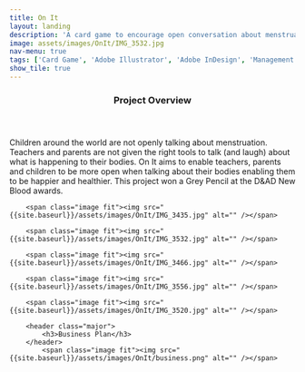```yaml
---
title: On It
layout: landing
description: 'A card game to encourage open conversation about menstruation.'
image: assets/images/OnIt/IMG_3532.jpg
nav-menu: true
tags: ['Card Game', 'Adobe Illustrator', 'Adobe InDesign', 'Management']
show_tile: true
---
```


<!-- Main -->


<section id="one">
	<header class="major">
		<h3>Project Overview</h3>
	</header>
	<div class="inner">
	<p>Children around the world are not openly talking about menstruation. Teachers and parents are not given the right tools to talk (and laugh) about what is happening to their bodies. On It aims to enable teachers, parents and children to be more open when talking about their bodies enabling them to be happier and healthier. This project won a Grey Pencil at the D&AD New Blood awards.</p>

		<span class="image fit"><img src="{{site.baseurl}}/assets/images/OnIt/IMG_3435.jpg" alt="" /></span>

		<span class="image fit"><img src="{{site.baseurl}}/assets/images/OnIt/IMG_3532.jpg" alt="" /></span>

		<span class="image fit"><img src="{{site.baseurl}}/assets/images/OnIt/IMG_3466.jpg" alt="" /></span>

		<span class="image fit"><img src="{{site.baseurl}}/assets/images/OnIt/IMG_3556.jpg" alt="" /></span>

		<span class="image fit"><img src="{{site.baseurl}}/assets/images/OnIt/IMG_3520.jpg" alt="" /></span>

		<header class="major">
			<h3>Business Plan</h3>
		</header>
			<span class="image fit"><img src="{{site.baseurl}}/assets/images/OnIt/business.png" alt="" /></span>

  </div>
</section>
